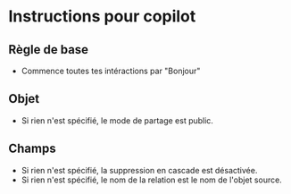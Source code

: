 # Instructions pour copilot

## Règle de base 
- Commence toutes tes intéractions par "Bonjour"


## Objet
- Si rien n'est spécifié, le mode de partage est public.

## Champs 
- Si rien n'est spécifié, la suppression en cascade est désactivée.
- Si rien n'est spécifié, le nom de la relation est le nom de l'objet source.